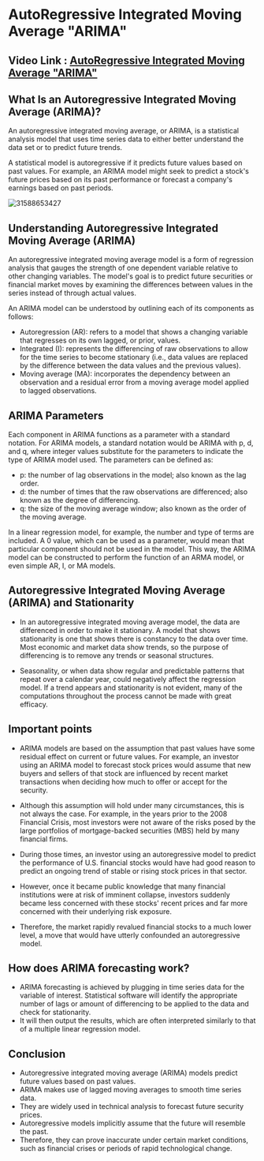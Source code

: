 # AutoRegressive Integrated Moving Average "ARIMA"

## Video Link : [AutoRegressive Integrated Moving Average "ARIMA"]()

## What Is an Autoregressive Integrated Moving Average (ARIMA)?
An autoregressive integrated moving average, or ARIMA, is a statistical analysis model that uses time series data to either better understand the data set or to predict future trends. 

A statistical model is autoregressive if it predicts future values based on past values. For example, an ARIMA model might seek to predict a stock's future prices based on its past performance or forecast a company's earnings based on past periods.

![31588653427](https://user-images.githubusercontent.com/63282184/144043521-731cc60c-f3d7-4331-acd1-d48fbeda4d30.png)


## Understanding Autoregressive Integrated Moving Average (ARIMA)

An autoregressive integrated moving average model is a form of regression analysis that gauges the strength of one dependent variable relative to other changing variables. The model's goal is to predict future securities or financial market moves by examining the differences between values in the series instead of through actual values.


An ARIMA model can be understood by outlining each of its components as follows:

- Autoregression (AR): refers to a model that shows a changing variable that regresses on its own lagged, or prior, values.
- Integrated (I): represents the differencing of raw observations to allow for the time series to become stationary (i.e., data values are replaced by the difference between the data values and the previous values).
- Moving average (MA):  incorporates the dependency between an observation and a residual error from a moving average model applied to lagged observations.


## ARIMA Parameters
Each component in ARIMA functions as a parameter with a standard notation. For ARIMA models, a standard notation would be ARIMA with p, d, and q, where integer values substitute for the parameters to indicate the type of ARIMA model used. The parameters can be defined as:


- p: the number of lag observations in the model; also known as the lag order.
- d: the number of times that the raw observations are differenced; also known as the degree of differencing.
- q: the size of the moving average window; also known as the order of the moving average.


In a linear regression model, for example, the number and type of terms are included. A 0 value, which can be used as a parameter, would mean that particular component should not be used in the model. This way, the ARIMA model can be constructed to perform the function of an ARMA model, or even simple AR, I, or MA models.



## Autoregressive Integrated Moving Average (ARIMA) and Stationarity

- In an autoregressive integrated moving average model, the data are differenced in order to make it stationary. A model that shows stationarity is one that shows there is constancy to the data over time. Most economic and market data show trends, so the purpose of differencing is to remove any trends or seasonal structures. 

- Seasonality, or when data show regular and predictable patterns that repeat over a calendar year, could negatively affect the regression model. If a trend appears and stationarity is not evident, many of the computations throughout the process cannot be made with great efficacy.


## Important points
- ARIMA models are based on the assumption that past values have some residual effect on current or future values. For example, an investor using an ARIMA model to forecast stock prices would assume that new buyers and sellers of that stock are influenced by recent market transactions when deciding how much to offer or accept for the security.

- Although this assumption will hold under many circumstances, this is not always the case. For example, in the years prior to the 2008 Financial Crisis, most investors were not aware of the risks posed by the large portfolios of mortgage-backed securities (MBS) held by many financial firms.

- During those times, an investor using an autoregressive model to predict the performance of U.S. financial stocks would have had good reason to predict an ongoing trend of stable or rising stock prices in that sector. 
-  However, once it became public knowledge that many financial institutions were at risk of imminent collapse, investors suddenly became less concerned with these stocks' recent prices and far more concerned with their underlying risk exposure. 
-  Therefore, the market rapidly revalued financial stocks to a much lower level, a move that would have utterly confounded an autoregressive model.

## How does ARIMA forecasting work?
- ARIMA forecasting is achieved by plugging in time series data for the variable of interest. Statistical software will identify the appropriate number of lags or amount of differencing to be applied to the data and check for stationarity. 
- It will then output the results, which are often interpreted similarly to that of a multiple linear regression model.






## Conclusion

- Autoregressive integrated moving average (ARIMA) models predict future values based on past values.
- ARIMA makes use of lagged moving averages to smooth time series data.
- They are widely used in technical analysis to forecast future security prices.
- Autoregressive models implicitly assume that the future will resemble the past.
- Therefore, they can prove inaccurate under certain market conditions, such as financial crises or periods of rapid technological change.
